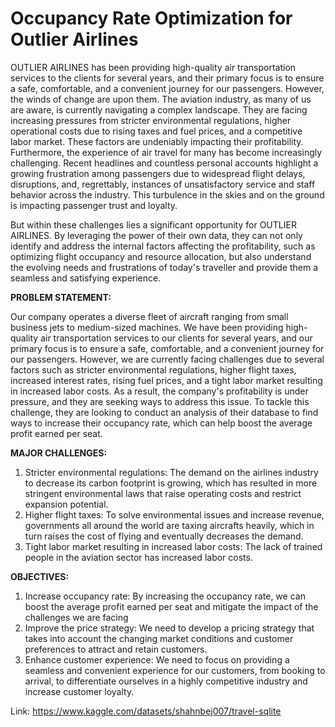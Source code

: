 # Occupancy Rate Optimization for Outlier Airlines

OUTLIER AIRLINES has been providing high-quality air transportation services to the clients for several years, and their primary focus is to ensure a safe, comfortable, and a convenient journey for our passengers. 
However, the winds of change are upon them. The aviation industry, as many of us are aware, is currently navigating a complex landscape. They are facing increasing pressures from stricter environmental regulations, higher operational costs due to rising taxes and fuel prices, and a competitive labor market. These factors are undeniably impacting their profitability.
Furthermore, the experience of air travel for many has become increasingly challenging. Recent headlines and countless personal accounts highlight a growing frustration among passengers due to widespread flight delays, disruptions, and, regrettably, instances of unsatisfactory service and staff behavior across the industry. This turbulence in the skies and on the ground is impacting passenger trust and loyalty.

But within these challenges lies a significant opportunity for OUTLIER AIRLINES.  By leveraging the power of their own data, they can not only identify and address the internal factors affecting the profitability, such as optimizing flight occupancy and resource allocation, but also understand the evolving needs and frustrations of today's traveller and provide them a seamless and satisfying experience.



**PROBLEM STATEMENT:**

Our company operates a diverse fleet of aircraft ranging from small business jets to medium-sized machines. We have been providing high-quality air transportation services to our clients for several years, and our primary focus is to ensure a safe, comfortable, and a convenient journey for our passengers. However, we are currently facing challenges due to several factors such as stricter environmental regulations, higher flight taxes, increased interest rates, rising fuel prices, and a tight labor market resulting in increased labor costs. As a result, the company's profitability is under pressure, and they are seeking ways to address this issue. To tackle this challenge, they are looking to conduct an analysis of their database to find ways to increase their occupancy rate, which can help boost the average profit earned per seat.



**MAJOR CHALLENGES:**

1. Stricter environmental regulations: The demand on the airlines industry to decrease its carbon footprint is growing, which has resulted in more stringent environmental laws that raise operating costs and restrict expansion potential.
2. Higher flight taxes: To solve environmental issues and increase revenue, governments all around the world are taxing aircrafts heavily, which in turn raises the cost of flying and eventually decreases the demand.
3. Tight labor market resulting in increased labor costs: The lack of trained people in the aviation sector has increased labor costs.



**OBJECTIVES:**

1. Increase occupancy rate: By increasing the occupancy rate, we can boost the average profit earned per seat and mitigate the impact of the challenges we are facing
2. Improve the price strategy: We need to develop a pricing strategy that takes into account the changing market conditions and customer preferences to attract and retain customers.
3. Enhance customer experience: We need to focus on providing a seamless and convenient experience for our customers, from booking to arrival, to differentiate ourselves in a highly 
competitive industry and increase customer loyalty.


Link: https://www.kaggle.com/datasets/shahnbej007/travel-sqlite









